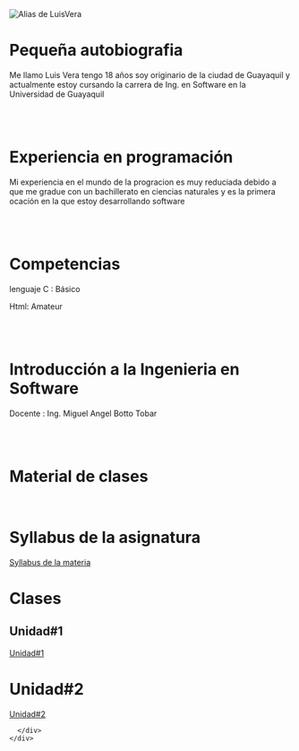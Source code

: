 <!DOCTYPE html>
<html>
    <head>
        <title>Luis Alberto Vera Garcia </title> 
    </head>    
  <body class="page">
    <img src="Escritorio/AliasdeLuisVera.jpg" alt= "Alias de LuisVera"/>
    <h1>Pequeña autobiografia</h1>
    <p>Me llamo Luis Vera tengo 18 años soy originario de la ciudad de Guayaquil y actualmente estoy cursando la carrera de Ing. en Software en la Universidad de Guayaquil</p>
    <br/><br/>
    <h1>Experiencia en programación</h1>
    <p>Mi experiencia en el mundo de la progracion es muy reduciada debido a que me gradue con un bachillerato en ciencias naturales y es la primera ocación en la que estoy desarrollando software</p>
    <br/><br/>
    <h1>Competencias</h1>
    <p>lenguaje C : Básico </p>
    <p>Html: Amateur </p>
    <br/><br/>
    <h1>Introducción a la Ingenieria en Software </h1>
    <p>Docente : Ing. Miguel Angel Botto Tobar</p>
    <br/><br/> 
    <h1>Material de clases</h1>
    <br/>
    <h1>Syllabus de la asignatura</h1>
        <a href="https://drive.google.com/drive/u/0/folders/1r0TBmRIBcTb9hiwkQFeUDEUFevOpbePW ">Syllabus de la materia</a>
    <h1>Clases</h1>
    <h2>Unidad#1</h2>
    <a href="https://drive.google.com/drive/u/0/folders/1rhaRyYb_dkq1LD7y6k1-nZ7_zBM8U7cT">Unidad#1</a>
    <h1>Unidad#2</h1>
    <a href="https://drive.google.com/drive/u/0/folders/14A2d71PVz4XwUJKmo-m66Y1ZOpED47pY">Unidad#2</a>
    
      </div>
    </div>
  </body>
</html>
